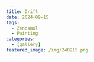 ```yaml
---
title: Drift
date: 2024-09-15
tags:
  - ZenosWol
  - Painting
categories:
  - [gallery]
featured_image: /img/240915.png
---
```

